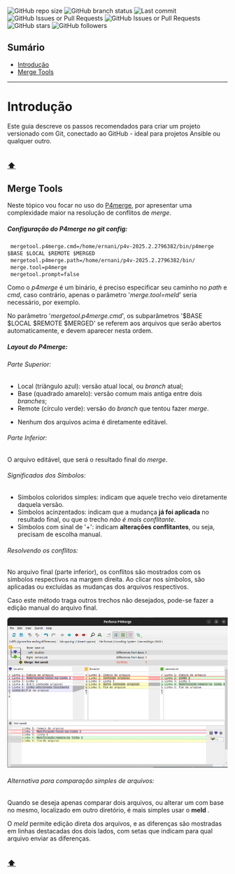 <!--
" Badges ------------------ {{{
-->
<!-- Estes badges só funcionarão quando o repositório do github for público -->
![GitHub repo size](https://img.shields.io/github/repo-size/ernanikern70/Git-Tutorial?label=Repo%20size&style=flat-round&logo=github) 
![GitHub branch status](https://img.shields.io/github/checks-status/ernanikern70/Git-Tutorial/main) 
![Last commit](https://img.shields.io/github/last-commit/ernanikern70/Git-Tutorial?label=Last%20commit&style=flat-round&color=green) 
![GitHub Issues or Pull Requests](https://img.shields.io/github/issues/ernanikern70/Git-Tutorial)
![GitHub Issues or Pull Requests](https://img.shields.io/github/issues-pr/ernanikern70/Git-Tutorial)
![GitHub stars](https://img.shields.io/github/stars/ernanikern70/Git-Tutorial?label=%E2%AD%90%20Stars&style=flat-square&color=yellow)
![GitHub followers](https://img.shields.io/github/followers/ernanikern70) 
<!--
" }}}
-->
<!--
" Sumário ----------------------- {{{
-->
## Sumário

- [Introdução](#introdução)
- [Merge Tools](#merge-tools)

---
<!---
" }}}
-->
<!--
" Introdução --------------------------- {{{
-->
# Introdução 

Este guia descreve os passos recomendados para criar um projeto versionado com Git, conectado ao GitHub - ideal para projetos Ansible ou qualquer outro.

<sub>[⬆](#sumário)</sub>
---
<!--
" }}}
-->
<!--
" Merge Tools --------------------- {{{
-->
## Merge Tools

Neste tópico vou focar no uso do [P4merge](https://www.perforce.com/products/helix-core-apps/merge-diff-tool), por apresentar uma complexidade maior na resolução de conflitos de _merge_. 

##### Configuração do P4merge no _git config_:

```
 mergetool.p4merge.cmd=/home/ernani/p4v-2025.2.2796382/bin/p4merge $BASE $LOCAL $REMOTE $MERGED
 mergetool.p4merge.path=/home/ernani/p4v-2025.2.2796382/bin/
 merge.tool=p4merge
 mergetool.prompt=false
```
Como o _p4merge_ é um binário, é preciso especificar seu caminho no _path_ e _cmd_, caso contrário, apenas o parâmetro '_merge.tool=meld_' seria necessário, por exemplo.  

No parâmetro '_mergetool.p4merge.cmd_', os subparâmetros '$BASE $LOCAL $REMOTE $MERGED' se referem aos arquivos que serão abertos automaticamente, e devem aparecer nesta ordem. 

##### Layout do P4merge: 

###### Parte Superior: 

- Local (triângulo azul): versão atual local, ou _branch_ atual;
- Base (quadrado amarelo): versão comum mais antiga entre dois _branches_;
- Remote (círculo verde): versão do _branch_ que tentou fazer _merge_.

* Nenhum dos arquivos acima é diretamente editável.  

###### Parte Inferior: 

O arquivo editável, que será o resultado final do _merge_. 

###### Significados dos Símbolos: 

- Símbolos coloridos simples: indicam que aquele trecho veio diretamente daquela versão.  
- Símbolos acinzentados: indicam que a mudança __já foi aplicada__ no resultado final, ou que o trecho _não é mais conflitante_. 
- Símbolos com sinal de '+': indicam __alterações conflitantes__, ou seja, precisam de escolha manual. 

###### Resolvendo os conflitos: 

No arquivo final (parte inferior), os conflitos são mostrados com os símbolos respectivos na margem direita. Ao clicar nos símbolos, são aplicadas ou excluídas as mudanças dos arquivos respectivos. 

Caso este método traga outros trechos não desejados, pode-se fazer a edição manual do arquivo final. 

![P4merge](../images/p4merge1.png)

###### Alternativa para comparação simples de arquivos: 

Quando se deseja apenas comparar dois arquivos, ou alterar um com base no mesmo, localizado em outro diretório, é mais simples usar o __meld <file1> <file2>__. 

O _meld_ permite edição direta dos arquivos, e as diferenças são mostradas em linhas destacadas dos dois lados, com setas que indicam para qual arquivo enviar as diferenças. 

<sub>[⬆](#sumário)</sub> 
---
<!--
" }}}
-->


